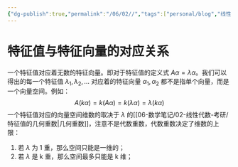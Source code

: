 ```yaml
---
{"dg-publish":true,"permalink":"/06/02//","tags":["personal/blog","线性代数/特征值"]}
---
```


# 特征值与特征向量的对应关系
一个特征值对应着无数的特征向量。即对于特征值的定义式 $\displaystyle A\alpha=\lambda \alpha$。我们可以得出的每一个特征值 $\displaystyle \lambda_{1},\lambda_{2},\dots$ 对应着的特征向量 $\displaystyle \alpha_{1},\alpha_{2}$ 都不是指单个向量，而是一个向量空间。例如：
$$
A(kα)=k(Aα)=k(λα)=λ(kα)
$$
一个特征值对应的向量空间维数的取决于 $\displaystyle \lambda$ 的[[06-数学笔记/02-线性代数-考研/特征值的几何重数\|几何重数]]，注意不是代数重数，代数重数决定了维数的上限：
 1. 若 $\displaystyle \lambda$ 为 1 重，那么空间只能是一维的；
 2. 若 $\displaystyle \lambda$ 是 k 重，那么空间最多只能是 k 维；


